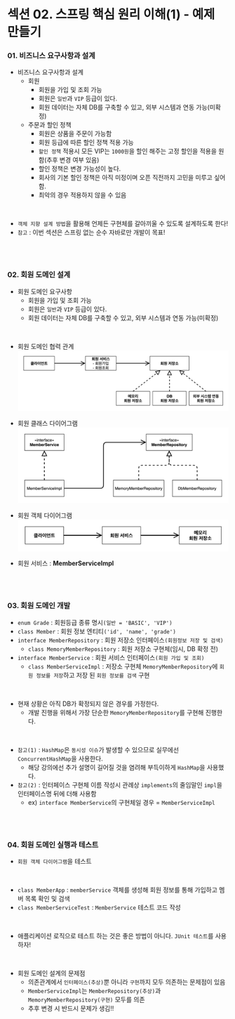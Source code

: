 # 섹션 02. 스프링 핵심 원리 이해(1) - 예제 만들기
### 01. 비즈니스 요구사항과 설계
- 비즈니스 요구사항과 설계
  - 회원
    - 회원을 가입 및 조회 가능
    - 회원은 `일반`과 `VIP` 등급이 있다.
    - 회원 데이터는 자체 DB를 구축할 수 있고, 외부 시스템과 연동 가능(미확정)
  - 주문과 할인 정책
    - 회원은 상품을 주문이 가능함
    - 회원 등급에 따른 할인 정책 적용 가능
    - `할인 정책` 적용시 모든 VIP는 `1000원`을 할인 해주는 고정 할인을 적용을 원함(추후 변경 여부 있음)
    - 할인 정책은 변경 가능성이 높다.
    - 회사의 기본 할인 정책은 아직 미정이며 오픈 직전까지 고민을 미루고 싶어함.
    - 최악의 경우 적용하지 않을 수 있음  
<br/>

- `객체 지향 설계 방법`을 활용해 언제든 구현체를 갈아끼울 수 있도록 설계하도록 한다!
- `참고` : 이번 섹션은 스프링 없는 순수 자바로만 개발이 목표!  
<br/><br/><br/>

### 02. 회원 도메인 설계
- 회원 도메인 요구사항
  - 회원을 가입 및 조회 가능
  - 회원은 `일반`과 `VIP` 등급이 있다.
  - 회원 데이터는 자체 DB를 구축할 수 있고, 외부 시스템과 연동 가능(미확정)  
<br/>

- 회원 도메인 협력 관계
![img.png](img/img.png)


- 회원 클래스 다이어그램
![img_1.png](img/img_1.png)


- 회원 객체 다이어그램
![img_2.png](img/img_2.png)


- 회원 서비스 : __MemberServiceImpl__  
<br/><br/><br/>

### 03. 회원 도메인 개발
- `enum Grade` : 회원등급 종류 명시`(일반 = 'BASIC', 'VIP')`
- `class Member` : 회원 정보 엔티티`('id', 'name', 'grade')`
- `interface MemberRepository` : 회원 저장소 인터페이스`(회원정보 저장 및 검색)`
  - `class MemoryMemberRepository` : 회원 저장소 구현체(임시, DB 확정 전)
- `interface MemberService` : 회원 서비스 인터페이스`(회원 가입 및 조회)`
  - `class MemberServiceImpl` : 저장소 구현체 `MemoryMemberRepository`에 `회원 정보를 저장`하고 저장 된 `회원 정보를 검색` 구현  
<br/>

- 현재 상황은 아직 DB가 확정되지 않은 경우를 가정한다. 
  - 개발 진행을 위해서 가장 단순한 `MemoryMemberRepository`를 구현해 진행한다.  
<br/>

- `참고(1)` : `HashMap`은 `동시성 이슈`가 발생할 수 있으므로 실무에선 `ConcurrentHashMap`을 사용한다.
  - 해당 강의에선 추가 설명이 길어질 것을 염려해 부득이하게 `HashMap`을 사용했다.
- `참고(2)` : 인터페이스 구현체 이름 작성시 관례상 `implements`의 줄임말인 `impl`을 인터페이스명 뒤에 더해 사용함
  - ex) `interface MemberService`의 구현체일 경우 = `MemberServiceImpl`  
<br/><br/><br/>

### 04. 회원 도메인 실행과 테스트
- `회원 객체 다이어그램`을 테스트  
<br/>

- `class MemberApp` : `memberService` 객체를 생성해 회원 정보를 통해 가입하고 멤버 목록 확인 및 검색
- `class MemberServiceTest` : `MemberService` 테스트 코드 작성  
<br/>

- 애플리케이션 로직으로 테스트 하는 것은 좋은 방법이 아니다. `JUnit 테스트`를 사용하자!  
<br/>

- 회원 도메인 설계의 문제점
  - 의존관계에서 `인터페이스(추상)`뿐 아니라 `구현`까지 모두 의존하는 문제점이 있음
  - `MemberServiceImpl`는 `MemberRepository(추상)`과 `MemoryMemberRepository(구현)` 모두를 의존
  - 추후 변경 시 반드시 문제가 생김!!